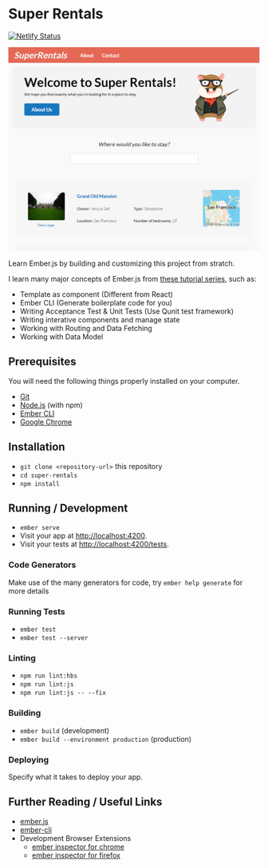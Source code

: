 # Super Rentals

[![Netlify Status](https://api.netlify.com/api/v1/badges/32e191a6-1a6b-4e30-af0e-e77524c371bc/deploy-status)](https://app.netlify.com/sites/super-rental/deploys)

[![Super Rental Screen](./docs/super-rental-screen.png)](https://super-rental.netlify.app/)

Learn Ember.js by building and customizing this project from stratch.

I learn many major concepts of Ember.js from [these
tutorial series](https://guides.emberjs.com/release/tutorial/part-1/), such as:

- Template as component (Different from React)
- Ember CLI (Generate boilerplate code for you)
- Writing Acceptance Test & Unit Tests (Use Qunit test framework)
- Writing interative components and manage state
- Working with Routing and Data Fetching
- Working with Data Model

## Prerequisites

You will need the following things properly installed on your computer.

- [Git](https://git-scm.com/)
- [Node.js](https://nodejs.org/) (with npm)
- [Ember CLI](https://ember-cli.com/)
- [Google Chrome](https://google.com/chrome/)

## Installation

- `git clone <repository-url>` this repository
- `cd super-rentals`
- `npm install`

## Running / Development

- `ember serve`
- Visit your app at [http://localhost:4200](http://localhost:4200).
- Visit your tests at [http://localhost:4200/tests](http://localhost:4200/tests).

### Code Generators

Make use of the many generators for code, try `ember help generate` for more details

### Running Tests

- `ember test`
- `ember test --server`

### Linting

- `npm run lint:hbs`
- `npm run lint:js`
- `npm run lint:js -- --fix`

### Building

- `ember build` (development)
- `ember build --environment production` (production)

### Deploying

Specify what it takes to deploy your app.

## Further Reading / Useful Links

- [ember.js](https://emberjs.com/)
- [ember-cli](https://ember-cli.com/)
- Development Browser Extensions
  - [ember inspector for chrome](https://chrome.google.com/webstore/detail/ember-inspector/bmdblncegkenkacieihfhpjfppoconhi)
  - [ember inspector for firefox](https://addons.mozilla.org/en-US/firefox/addon/ember-inspector/)
